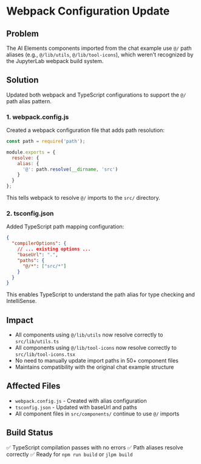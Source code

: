 # Webpack Configuration Update

## Problem
The AI Elements components imported from the chat example use `@/` path aliases (e.g., `@/lib/utils`, `@/lib/tool-icons`), which weren't recognized by the JupyterLab webpack build system.

## Solution
Updated both webpack and TypeScript configurations to support the `@/` path alias pattern.

### 1. webpack.config.js
Created a webpack configuration file that adds path resolution:

```javascript
const path = require('path');

module.exports = {
  resolve: {
    alias: {
      '@': path.resolve(__dirname, 'src')
    }
  }
};
```

This tells webpack to resolve `@/` imports to the `src/` directory.

### 2. tsconfig.json
Added TypeScript path mapping configuration:

```json
{
  "compilerOptions": {
    // ... existing options ...
    "baseUrl": ".",
    "paths": {
      "@/*": ["src/*"]
    }
  }
}
```

This enables TypeScript to understand the path alias for type checking and IntelliSense.

## Impact
- All components using `@/lib/utils` now resolve correctly to `src/lib/utils.ts`
- All components using `@/lib/tool-icons` now resolve correctly to `src/lib/tool-icons.tsx`
- No need to manually update import paths in 50+ component files
- Maintains compatibility with the original chat example structure

## Affected Files
- `webpack.config.js` - Created with alias configuration
- `tsconfig.json` - Updated with baseUrl and paths
- All component files in `src/components/` continue to use `@/` imports

## Build Status
✅ TypeScript compilation passes with no errors
✅ Path aliases resolve correctly
✅ Ready for `npm run build` or `jlpm build`
